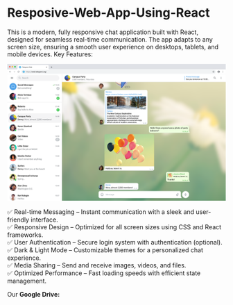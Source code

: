 # Resposive-Web-App-Using-React

This is a modern, fully responsive chat application built with React, designed for seamless real-time communication. The app adapts to any screen size, ensuring a smooth user experience on desktops, tablets, and mobile devices.
Key Features:


![Chat App Screenshot](1x_Group.png)

✅ Real-time Messaging – Instant communication with a sleek and user-friendly interface.  
✅ Responsive Design – Optimized for all screen sizes using CSS and React frameworks.  
✅ User Authentication – Secure login system with authentication (optional).  
✅ Dark & Light Mode – Customizable themes for a personalized chat experience.  
✅ Media Sharing – Send and receive images, videos, and files.  
✅ Optimized Performance – Fast loading speeds with efficient state management.  

Our **Google Drive:**
